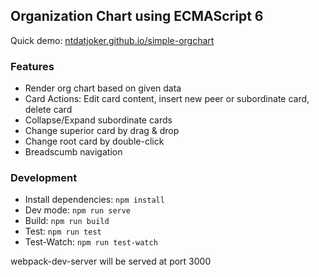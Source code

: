 ## Organization Chart using ECMAScript 6
Quick demo: [ntdatjoker.github.io/simple-orgchart](https://ntdatjoker.github.io/orgchart-js)
### Features

* Render org chart based on given data
* Card Actions: Edit card content, insert new peer or subordinate card, delete card
* Collapse/Expand subordinate cards
* Change superior card by drag & drop
* Change root card by double-click
* Breadscumb navigation

### Development
* Install dependencies: `npm install`
* Dev mode: `npm run serve`
* Build: `npm run build`
* Test: `npm run test`
* Test-Watch: `npm run test-watch`

webpack-dev-server will be served at port 3000
